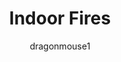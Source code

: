 ---
media: "images/rounds/round_1/indoor_fires.png"
media_type: image
type: art
title: Indoor Fires
author: [dragonmouse1]
desc: The crew forget to consult health and safety about their indoor heating project.
---